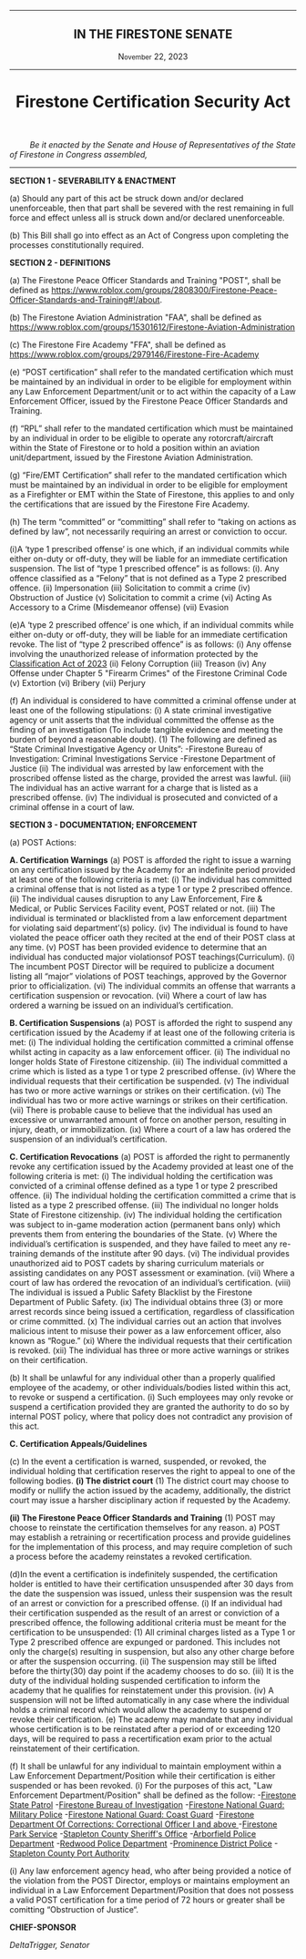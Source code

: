 <div align="center">
 
---
 
<h2>IN THE FIRESTONE SENATE</h2>

<p>N<small>ovember</small> 22, 2023</p>

 
---
 
<h1><b>Firestone Certification Security Act</b></h1>

 
</div>

<br/>
 
&nbsp;&nbsp;&nbsp;&nbsp;&nbsp;&nbsp;&nbsp;&nbsp; *Be it enacted by the Senate and House of Representatives of the State of Firestone in Congress assembled,*

---

**SECTION 1 - SEVERABILITY & ENACTMENT**

(a) Should any part of this act be struck down and/or declared unenforceable, then that part shall be severed with the rest remaining in full force and effect unless all is struck down and/or declared unenforceable.

(b) This Bill shall go into effect as an Act of Congress upon completing the processes constitutionally required. 

**SECTION 2 - DEFINITIONS**

(a) The Firestone Peace Officer Standards and Training "POST", shall be defined as https://www.roblox.com/groups/2808300/Firestone-Peace-Officer-Standards-and-Training#!/about.

(b) The Firestone Aviation Administration "FAA", shall be defined as https://www.roblox.com/groups/15301612/Firestone-Aviation-Administration

(c) The Firestone Fire Academy "FFA", shall be defined as https://www.roblox.com/groups/2979146/Firestone-Fire-Academy


(e) “POST certification” shall refer to the mandated certification which must be maintained by an individual in order to be eligible for employment within any Law Enforcement Department/unit or to act within the capacity of a Law Enforcement Officer, issued by the Firestone Peace Officer Standards and Training.

(f) “RPL” shall refer to the mandated certification which must be maintained by an individual in order to be eligible to operate any rotorcraft/aircraft within the State of Firestone or to hold a position within an aviation unit/department, issued by the Firestone Aviation Administration.

(g) “Fire/EMT Certification” shall refer to the mandated certification which must be maintained by an individual in order to be eligible for employment as a Firefighter or EMT within the State of Firestone, this applies to and only the certifications that are issued by the Firestone Fire Academy.

(h) The term “committed” or “committing” shall refer to “taking on actions as defined by law”, not necessarily requiring an arrest or conviction to occur.

(i)A ‘type 1 prescribed offense’ is one which, if an individual commits while either on-duty or off-duty, they will be liable for an immediate certification suspension.
The list of “type 1 prescribed offence” is as follows:
(i). Any offence classified as a “Felony” that is not defined
as a Type 2 prescribed offence.
(ii) Impersonation
(iii) Solicitation to commit a crime
(iv) Obstruction of Justice
(v) Solicitation to commit a crime
(vi) Acting As Accessory to a Crime (Misdemeanor offense)
(vii) Evasion


(e)A ‘type 2 prescribed offence’ is one which, if an individual commits while either on-duty or off-duty, they will be liable for an immediate certification revoke.
The list of “type 2 prescribed offence” is as follows:
(i) Any offense involving the unauthorized release of information protected by the [Classification Act of 2023](https://forums.stateoffirestone.com/t/classification-act-of-2023/25137)
(ii) Felony Corruption
(iii) Treason
(iv) Any Offense under Chapter 5 "Firearm Crimes" of the Firestone Criminal Code
(v) Extortion
(vi) Bribery
(vii) Perjury

(f) An individual is considered to have committed a criminal offense under at least one of the following stipulations:
(i) A state criminal investigative agency or unit asserts that the individual committed the offense as the finding of an investigation (To include tangible evidence and meeting the burden of beyond a reasonable doubt).
(1) The following are defined as “State Criminal Investigative Agency or Units”: 
-Firestone Bureau of Investigation: Criminal Investigations Service
-Firestone Department of Justice
(ii) The individual was arrested by law enforcement with the proscribed offense listed as the charge, provided the arrest was lawful.
(iii) The individual has an active warrant for a charge that is listed as a prescribed offense.
(iv) The individual is prosecuted and convicted of a criminal offense in a court of law.

**SECTION 3 - DOCUMENTATION; ENFORCEMENT**

(a) POST Actions:

**A. Certification Warnings**
(a) POST is afforded the right to issue a warning on any certification issued by the Academy for an indefinite period provided at least one of the following criteria is
met:
(i) The individual has committed a criminal offense that is not listed as a type 1 or type 2 prescribed offence.
(ii) The individual causes disruption to any Law Enforcement, Fire & Medical, or Public Services Facility event, POST related or not.
(iii) The individual is terminated or blacklisted from a law enforcement department for violating said department’(s) policy.
(iv) The individual is found to have violated the peace officer oath they recited at the end of their POST class at any time.
(v) POST has been provided evidence to determine that an individual has conducted major violationsof POST teachings(Curriculum).
(i) The incumbent POST Director will be required to publicize a document listing all “major” violations of POST teachings, approved by the Governor prior to officialization.
(vi) The individual commits an offense that warrants a certification suspension or revocation.
(vii) Where a court of law has ordered a warning be issued on an individual’s certification.

**B. Certification Suspensions**
(a) POST is afforded the right to suspend any certification issued by the Academy if at least one of the following criteria is met:
(i) The individual holding the certification committed a criminal offense whilst acting in capacity as a law enforcement officer.
(ii) The individual no longer holds State of Firestone citizenship.
(iii) The individual committed a crime which is listed as a type 1 or type 2 prescribed offense.
(iv) Where the individual requests that their certification be suspended.
(v) The individual has two or more active warnings or strikes on their certification.
(vi) The individual has two or more active warnings or strikes on their certification.
(vii) There is probable cause to believe that the individual has used an excessive or unwarranted amount of force on another person, resulting in injury, death, or immobilization.
(ix) Where a court of a law has ordered the suspension of an individual’s certification.

**C. Certification Revocations**
(a) POST is afforded the right to permanently revoke any certification issued by the Academy provided at least one of the following criteria is met:
(i) The individual holding the certification was convicted of a criminal offense defined as a type 1 or type 2 prescribed offence.
(ii) The individual holding the certification committed a crime that is listed as a type 2 prescribed offense.
(iii) The individual no longer holds State of Firestone citizenship.
(iv) The individual holding the certification was subject to in-game moderation action (permanent bans only) which prevents them from entering the boundaries of the State.
(v) Where the individual’s certification is suspended, and they have failed to meet any re-training demands of the institute after 90 days.
(vi) The individual provides unauthorized aid to POST cadets by sharing curriculum materials or assisting candidates on any POST assessment or examination.
(vii) Where a court of law has ordered the revocation of an individual’s certification.
(viii) The individual is issued a Public Safety Blacklist by the Firestone Department of Public Safety.
(ix) The individual obtains three (3) or more arrest records since being issued a certification, regardless of classification or crime committed.
(x) The individual carries out an action that involves malicious intent to misuse their power as a law enforcement officer, also known as “Rogue.”
(xi) Where the individual requests that their certification is revoked.
(xii) The individual has three or more active warnings or strikes on their certification.

(b) It shall be unlawful for any individual other than a properly qualified employee of the academy, or other individuals/bodies listed within this act, to revoke or suspend a certification.
(i) Such employees may only revoke or suspend a certification provided they are granted the authority to do so by internal POST policy, where that policy does not contradict any provision of this act.

**C. Certification Appeals/Guidelines**

(c) In the event a certification is warned, suspended, or revoked, the individual holding that certification reserves the right to appeal to one of the following bodies.
**(i) The district court**
(1) The district court may choose to modify or nullify the action issued by the academy, additionally, the district court may issue a harsher disciplinary action if requested by the Academy.

**(ii) The Firestone Peace Officer Standards and Training**
(1) POST may choose to reinstate the certification themselves for any reason.
a) POST may establish a retraining or recertification process and provide guidelines for the implementation of this process, and may require completion of such a process before the academy reinstates a revoked certification.

(d)In the event a certification is indefinitely suspended, the certification holder is entitled to have their certification unsuspended after 30 days from the date the suspension was issued, unless their suspension was the result of an arrest or conviction for a prescribed offense.
(i) If an individual had their certification suspended as the result of an arrest or conviction of a prescribed offence, the following additional criteria must be meant for the certification to be unsuspended:
(1) All criminal charges listed as a Type 1 or Type 2 prescribed offence are expunged or pardoned. This includes not only the charge(s) resulting in suspension, but also any other charge before or after the suspension occurring.
(ii) The suspension may still be lifted before the thirty(30) day point if the academy chooses to do so.
(iii) It is the duty of the individual holding suspended certification to inform the academy that he qualifies for reinstatement under this provision.
(iv) A suspension will not be lifted automatically in any case where the individual holds a criminal record which would allow the academy to suspend or revoke their certification.
(e) The academy may mandate that any individual whose certification is to be reinstated after a period of or exceeding 120 days, will be required to pass a recertification exam prior to the actual reinstatement of their certification.

(f) It shall be unlawful for any individual to maintain employment within a Law Enforcement Department/Position while their certification is either suspended or has been revoked.
(i) For the purposes of this act, "Law Enforcement Department/Position" shall be defined as the follow:
-[Firestone State Patrol](https://www.roblox.com/groups/2803364/Firestone-State-Patrol)
-[Firestone Bureau of Investigation](https://www.roblox.com/groups/3411434/Firestone-Bureau-of-Investigation)
-[Firestone National Guard: Military Police](https://www.roblox.com/groups/5758776/FNG-Military-Police)
-[Firestone National Guard: Coast Guard](https://www.roblox.com/groups/3189753/FNG-Coast-Guard)
-[Firestone Department Of Corrections: Correctional Officer I and above ](https://www.roblox.com/groups/2807789/Firestone-Department-of-Corrections)
-[Firestone Park Service](https://www.roblox.com/groups/5684663/Firestone-Park-Service)
-[Stapleton County Sheriff's Office](https://www.roblox.com/groups/2805388/Stapleton-County-Sheriffs-Office)
-[Arborfield Police Department](https://www.roblox.com/groups/14089278/Arborfield-Police-Department)
-[Redwood Police Department](https://www.roblox.com/groups/14725251/Redw-od-Police-Department)
-[Prominence District Police](https://www.roblox.com/groups/4431799/Prominence-District-Police)
-[Stapleton County Port Authority](https://www.roblox.com/groups/11324038/Stapleton-County-Port-Authority)

(i) Any law enforcement agency head, who after being provided a notice of the violation from the POST Director, employs or maintains employment an individual in a Law Enforcement Department/Position that does not possess a valid POST certification for a time period of 72 hours or greater shall be comitting “Obstruction of Justice“.


**CHIEF-SPONSOR**

*DeltaTrigger, Senator*
